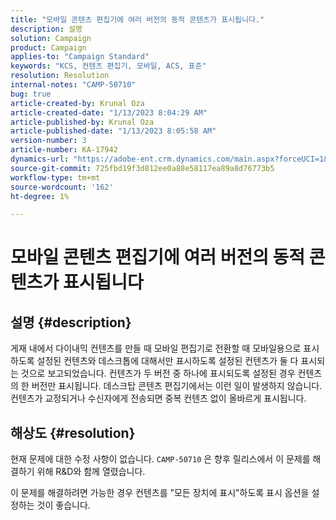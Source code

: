 ```yaml
---
title: "모바일 콘텐츠 편집기에 여러 버전의 동적 콘텐츠가 표시됩니다."
description: 설명
solution: Campaign
product: Campaign
applies-to: "Campaign Standard"
keywords: "KCS, 컨텐츠 편집기, 모바일, ACS, 표준"
resolution: Resolution
internal-notes: "CAMP-50710"
bug: true
article-created-by: Krunal Oza
article-created-date: "1/13/2023 8:04:29 AM"
article-published-by: Krunal Oza
article-published-date: "1/13/2023 8:05:58 AM"
version-number: 3
article-number: KA-17942
dynamics-url: "https://adobe-ent.crm.dynamics.com/main.aspx?forceUCI=1&pagetype=entityrecord&etn=knowledgearticle&id=3828dce4-1893-ed11-aad1-6045bd006793"
source-git-commit: 725fbd19f3d812ee0a88e58117ea89a8d76773b5
workflow-type: tm+mt
source-wordcount: '162'
ht-degree: 1%

---
```


# 모바일 콘텐츠 편집기에 여러 버전의 동적 콘텐츠가 표시됩니다

## 설명 {#description}


게재 내에서 다이내믹 컨텐츠를 만들 때 모바일 편집기로 전환할 때 모바일용으로 표시하도록 설정된 컨텐츠와 데스크톱에 대해서만 표시하도록 설정된 컨텐츠가 둘 다 표시되는 것으로 보고되었습니다. 컨텐츠가 두 버전 중 하나에 표시되도록 설정된 경우 컨텐츠의 한 버전만 표시됩니다. 데스크탑 콘텐츠 편집기에서는 이런 일이 발생하지 않습니다. 컨텐츠가 교정되거나 수신자에게 전송되면 중복 컨텐츠 없이 올바르게 표시됩니다.


## 해상도 {#resolution}


현재 문제에 대한 수정 사항이 없습니다. `CAMP-50710` 은 향후 릴리스에서 이 문제를 해결하기 위해 R&amp;D와 함께 열렸습니다.



이 문제를 해결하려면 가능한 경우 컨텐츠를 &quot;모든 장치에 표시&quot;하도록 표시 옵션을 설정하는 것이 좋습니다.
